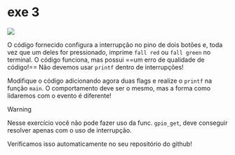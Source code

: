 # exe 3

![](func.gif)

O código fornecido configura a interrupção no pino de dois botões e, toda vez que um deles for pressionado, imprime `fall red` ou `fall green` no terminal. O código funciona, mas possui ==um erro de qualidade de código!== Não devemos usar `printf` dentro de interrupções!

Modifique o código adicionando agora duas flags e realize o `printf` na função `main`. O comportamento deve ser o mesmo, mas a forma como lidaremos com o evento é diferente!

> [!WARNING]
> Nesse exercício você não pode fazer uso da func. `gpio_get`, deve conseguir resolver apenas com o uso de interrupção.
>
> Verificamos isso automaticamente no seu repositório do github!